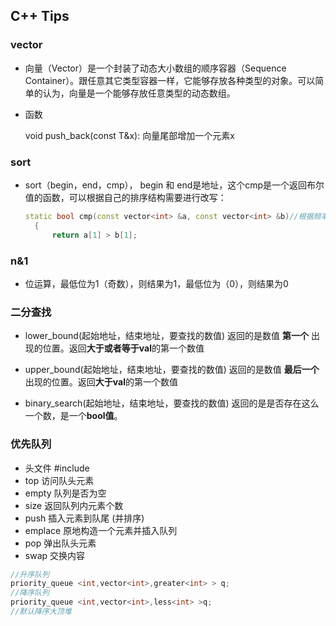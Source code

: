## C++  Tips

### vector

- 向量（Vector）是一个封装了动态大小数组的顺序容器（Sequence Container）。跟任意其它类型容器一样，它能够存放各种类型的对象。可以简单的认为，向量是一个能够存放任意类型的动态数组。

- 函数

  void push_back(const T&x): 向量尾部增加一个元素x

### sort

- sort（begin，end，cmp）， begin 和 end是地址，这个cmp是一个返回布尔值的函数，可以根据自己的排序结构需要进行改写：

  ```C++
  static bool cmp(const vector<int> &a, const vector<int> &b)//根据频率排序
  	{
  		return a[1] > b[1];
  
  ```

### n&1

- 位运算，最低位为1（奇数），则结果为1，最低位为（0），则结果为0

### 二分查找

- lower_bound(起始地址，结束地址，要查找的数值) 返回的是数值 **第一个** 出现的位置。返回**大于或者等于val**的第一个数值

- upper_bound(起始地址，结束地址，要查找的数值) 返回的是数值 **最后一个** 出现的位置。返回**大于val**的第一个数值

- binary_search(起始地址，结束地址，要查找的数值)  返回的是是否存在这么一个数，是一个**bool值**。

### 优先队列

- 头文件 #include<quene>
- top 访问队头元素
- empty 队列是否为空
- size 返回队列内元素个数
- push 插入元素到队尾 (并排序)
- emplace 原地构造一个元素并插入队列
- pop 弹出队头元素
- swap 交换内容

```c++
//升序队列
priority_queue <int,vector<int>,greater<int> > q;
//降序队列
priority_queue <int,vector<int>,less<int> >q;
//默认降序大顶堆
```


